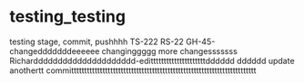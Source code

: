 # testing_testing
testing stage, commit, pushhhh
TS-222
RS-22
GH-45-changedddddddeeeeee
changinggggg
more changesssssss
Richarddddddddddddddddddddd-editttttttttttttttttttttdddddd
dddddd
update
anothertt
committttttttttttttttttttttttttttttttttttttttttttttttttttttttttttttttttttttt


